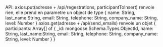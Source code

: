 API:
    axios.put(adresse + /api/regestrations, participantToInsert) renvoie rien, elle prend en parametre un object de type
        {
            name: String, 
            last_name:String,
            email: String,
            telephone: String,
            company_name: String,
            level: Number
        } 
    axios.get(adresse + /api/send_emails) renvoie un objet
        {
            participants: Array[] of {
            _id: mongoose.Schema.Types.ObjectId,
            name: String, 
            last_name:String,
            email: String,
            telephone: String,
            company_name: String,
            level: Number
            }
        }